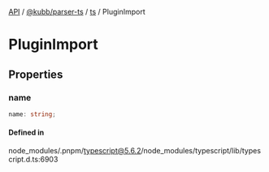[API](../../../../../packages.md) / [@kubb/parser-ts](../../../index.md) / [ts](../index.md) / PluginImport

# PluginImport

## Properties

### name

```ts
name: string;
```

#### Defined in

node\_modules/.pnpm/typescript@5.6.2/node\_modules/typescript/lib/typescript.d.ts:6903
